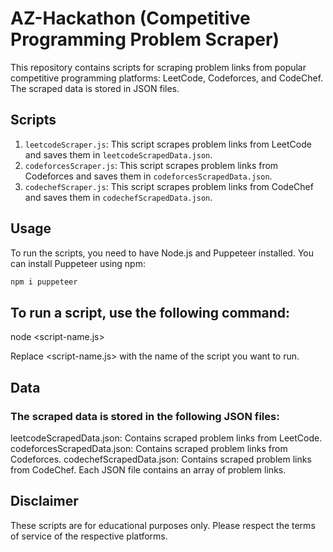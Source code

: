 # AZ-Hackathon (Competitive Programming Problem Scraper)

This repository contains scripts for scraping problem links from popular competitive programming platforms: LeetCode, Codeforces, and CodeChef. The scraped data is stored in JSON files.

## Scripts

1. `leetcodeScraper.js`: This script scrapes problem links from LeetCode and saves them in `leetcodeScrapedData.json`.
2. `codeforcesScraper.js`: This script scrapes problem links from Codeforces and saves them in `codeforcesScrapedData.json`.
3. `codechefScraper.js`: This script scrapes problem links from CodeChef and saves them in `codechefScrapedData.json`.

## Usage

To run the scripts, you need to have Node.js and Puppeteer installed. You can install Puppeteer using npm:

```bash
npm i puppeteer
```

## To run a script, use the following command:
node <script-name.js>

Replace <script-name.js> with the name of the script you want to run.

## Data
### The scraped data is stored in the following JSON files:

leetcodeScrapedData.json: Contains scraped problem links from LeetCode.
codeforcesScrapedData.json: Contains scraped problem links from Codeforces.
codechefScrapedData.json: Contains scraped problem links from CodeChef.
Each JSON file contains an array of problem links.

## Disclaimer
These scripts are for educational purposes only. Please respect the terms of service of the respective platforms.

